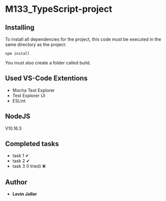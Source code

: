 # M133_TypeScript-project

## Installing
To install all dependencies for the project, this code must be executed in the same directory as the project:
```
npm install
```
You must also create a folder called build.

## Used VS-Code Extentions
* Mocha Test Explorer
* Test Explorer UI
* ESLint

## NodeJS
V10.16.3

## Completed tasks
* task 1 ✔
* task 2 ✔
* task 3 (I tried) ❌

## Author
* **Levin Joller**